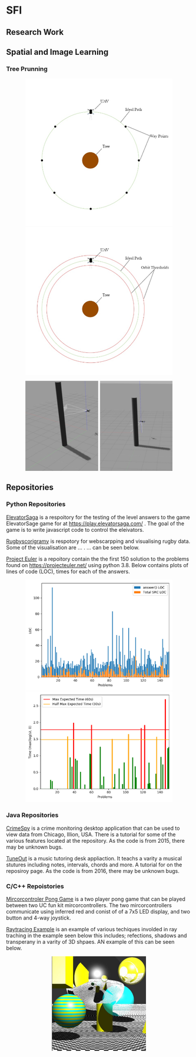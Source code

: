 # SFI
## Research Work
## Spatial and Image Learning

### Tree Prunning

<p align="center">
  <img src="images/simple_uav.jpg" width=400>
  <img src="images/complex_uav.jpg" width=400>
</p>

<p align="center">
  <img src="images/uav_orbit_tree.jpg" width=400>
</p>

## Repositories
### Python Repositories

[ElevatorSaga](https://github.com/zactodd/ElevatorSaga) is a respoitory for the testing of the level answers to the game ElevatorSage game for at https://play.elevatorsaga.com/ . The goal of the game is to write javascript code to control the eleivators.

[Rugbyscorigramy](https://github.com/zactodd/rugbyscorigramy) is respotory for webscarpping and visualising rugby data. Some of the visualisation are ... . ... can be seen below.

[Project Euler](https://github.com/zactodd/ProjectEuler) is a repoitory contain the the first 150 solution to the problems found on https://projecteuler.net/ using python 3.8. Below contains plots of lines of code (LOC), times for each of the answers.

<p align="center">
  <img src="images/loc_comparision.png" width=400>
  <img src="images/time_comparision.png" width=400>
</p>

### Java Repositories
[CrimeSpy](https://github.com/zactodd/CrimeSpy) is a crime monitoring desktop application that can be used to view data from Chicago, Illion, USA. There is a tutorial for some of the various features located at the repository. As the code is from 2015, there may be unknown bugs.

[TuneOut](https://github.com/zactodd/TuneOut) is a music tutoring desk appliaction. It teachs a varity a musical stutures including notes, intervals, chords and more. A tutorial for on the reposiroy page. As the code is from 2016, there may be unknown bugs.

### C/C++ Repoistories

[Mircorcontroler Pong Game](https://github.com/zactodd/uc-fun-kit-pong) is a two player pong game that can be played between two UC fun kit mircorcontrollers. The two mircorcontrollers communicate using inferred red and conist of of a 7x5 LED display, and two button and 4-way joystick.

[Raytracing Example](https://github.com/zactodd/Ray-Tracing) is an example of various techiques involded in ray traching in the example seen below this includes; refections, shadows and transperany in a varity of 3D shpaes. AN example of this can be seen below.

<p align="center">
  <img src="images/raytracing_result.jpg" width=256>
</p>


